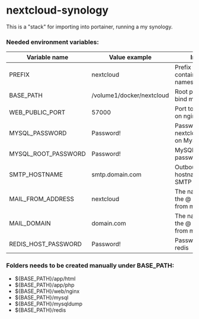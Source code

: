 # nextcloud-synology
This is a "stack" for importing into portainer, running a my synology.

### Needed environment variables:

|Variable name|Value example|Info|
|---|---|---|
|PREFIX|nextcloud|Prefix for container names|
|BASE_PATH|/volume1/docker/nextcloud|Root path for bind mounts|
|WEB_PUBLIC_PORT|57000|Port to expose on nginx|
|MYSQL_PASSWORD|Password!|Password for nextcloud_user on MySQL|
|MYSQL_ROOT_PASSWORD|Password!|MySQL root password|
|SMTP_HOSTNAME|smtp.domain.com|Outbound hostname for SMTP|
|MAIL_FROM_ADDRESS|nextcloud|The name for the @ in the from mail|
|MAIL_DOMAIN|domain.com| The name after the @ in the from mail|
|REDIS_HOST_PASSWORD|Password!| Password for redis|

### Folders needs to be created manually under BASE_PATH:

- ${BASE_PATH}/app/html
- ${BASE_PATH}/app/php
- ${BASE_PATH}/web/nginx
- ${BASE_PATH}/mysql
- ${BASE_PATH}/mysqldump
- ${BASE_PATH}/redis
